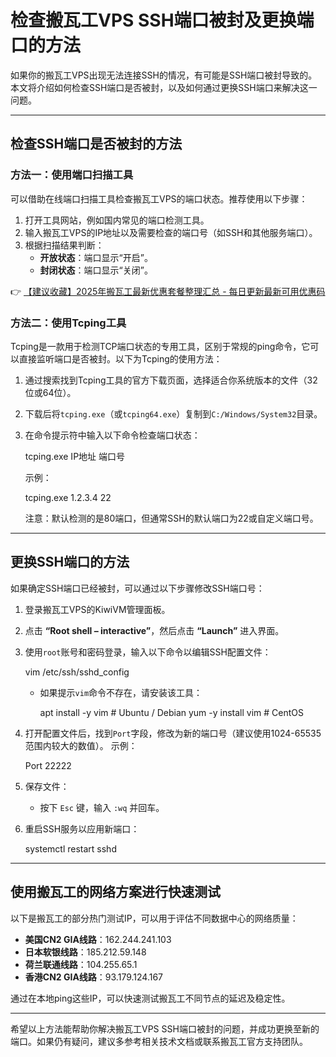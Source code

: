 # 检查搬瓦工VPS SSH端口被封及更换端口的方法

如果你的搬瓦工VPS出现无法连接SSH的情况，有可能是SSH端口被封导致的。本文将介绍如何检查SSH端口是否被封，以及如何通过更换SSH端口来解决这一问题。

---

## 检查SSH端口是否被封的方法

### 方法一：使用端口扫描工具

可以借助在线端口扫描工具检查搬瓦工VPS的端口状态。推荐使用以下步骤：

1. 打开工具网站，例如国内常见的端口检测工具。
2. 输入搬瓦工VPS的IP地址以及需要检查的端口号（如SSH和其他服务端口）。
3. 根据扫描结果判断：
   - **开放状态**：端口显示“开启”。
   - **封闭状态**：端口显示“关闭”。

👉 [【建议收藏】2025年搬瓦工最新优惠套餐整理汇总 - 每日更新最新可用优惠码](https://bit.ly/banwagon)

### 方法二：使用Tcping工具

Tcping是一款用于检测TCP端口状态的专用工具，区别于常规的ping命令，它可以直接监听端口是否被封。以下为Tcping的使用方法：

1. 通过搜索找到Tcping工具的官方下载页面，选择适合你系统版本的文件（32位或64位）。
2. 下载后将`tcping.exe`（或`tcping64.exe`）复制到`C:/Windows/System32`目录。
3. 在命令提示符中输入以下命令检查端口状态：
   
   tcping.exe IP地址 端口号
   
   示例：
   
   tcping.exe 1.2.3.4 22
   
   注意：默认检测的是80端口，但通常SSH的默认端口为22或自定义端口号。

---

## 更换SSH端口的方法

如果确定SSH端口已经被封，可以通过以下步骤修改SSH端口号：

1. 登录搬瓦工VPS的KiwiVM管理面板。
2. 点击 **“Root shell – interactive”**，然后点击 **“Launch”** 进入界面。
3. 使用`root`账号和密码登录，输入以下命令以编辑SSH配置文件：
   
   vim /etc/ssh/sshd_config
   
   - 如果提示`vim`命令不存在，请安装该工具：
     
     apt install -y vim  # Ubuntu / Debian
     yum -y install vim  # CentOS
     
4. 打开配置文件后，找到`Port`字段，修改为新的端口号（建议使用1024-65535范围内较大的数值）。
   示例：
   
   Port 22222
   
5. 保存文件：
   - 按下 `Esc` 键，输入 `:wq` 并回车。
6. 重启SSH服务以应用新端口：
   
   systemctl restart sshd
   

---

## 使用搬瓦工的网络方案进行快速测试

以下是搬瓦工的部分热门测试IP，可以用于评估不同数据中心的网络质量：

- **美国CN2 GIA线路**：162.244.241.103
- **日本软银线路**：185.212.59.148
- **荷兰联通线路**：104.255.65.1
- **香港CN2 GIA线路**：93.179.124.167

通过在本地ping这些IP，可以快速测试搬瓦工不同节点的延迟及稳定性。

---

希望以上方法能帮助你解决搬瓦工VPS SSH端口被封的问题，并成功更换至新的端口。如果仍有疑问，建议多参考相关技术文档或联系搬瓦工官方支持团队。